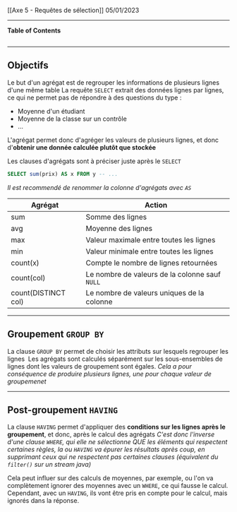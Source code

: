 [[Axe 5 - Requêtes de sélection]]
05/01/2023
****
**Table of Contents**
```table-of-contents
```

****
## Objectifs

Le but d'un agrégat est de regrouper les informations de plusieurs lignes d'une même table
La requête `SELECT` extrait des données lignes par lignes, ce qui ne permet pas de répondre à des questions du type : 
- Moyenne d'un étudiant
- Moyenne de la classe sur un contrôle
- ...

L'agrégat permet donc d'agréger les valeurs de plusieurs lignes, et donc d'**obtenir une donnée calculée plutôt que stockée** 

Les clauses d'agrégats sont à préciser juste après le `SELECT`
```sql
SELECT sum(prix) AS x FROM y -- ... 
```
*Il est recommendé de renommer la colonne d'agrégats avec `AS`*


| Agrégat             | Action                                         |
| ------------------- | ---------------------------------------------- |
| sum                 | Somme des lignes                               |
| avg                 | Moyenne des lignes                             |
| max                 | Valeur maximale entre toutes les lignes        |
| min                 | Valeur minimale entre toutes les lignes        |
| count(x)            | Compte le nombre de lignes retournées          |
| count(col)          | Le nombre de valeurs de la colonne sauf `NULL` |
| count(DISTINCT col) | Le nombre de valeurs uniques de la colonne     |


****
## Groupement `GROUP BY`

La clause `GROUP BY` permet de choisir les attributs sur lesquels regrouper les lignes 
Les agrégats sont calculés séparément sur les sous-ensembles de lignes dont les valeurs de groupement sont égales.
	*Cela a pour conséquence de produire plusieurs lignes, une pour chaque valeur de groupemenet*


****
## Post-groupement `HAVING`

La clause `HAVING` permet d'appliquer des **conditions sur les lignes après le groupement**, et donc, après le calcul des agrégats
	*C'est donc l'inverse d'une clause `WHERE`, qui elle ne sélectionne QUE les éléments qui respectent certaines règles, la ou `HAVING` va épurer les résultats après coup, en supprimant ceux qui ne respectent pas certaines clauses (équivalent du `filter()` sur un stream java)*

Cela peut influer sur des calculs de moyennes, par exemple, ou l'on va complètement ignorer des moyennes avec un `WHERE`, ce qui fausse le calcul. Cependant, avec un `HAVING`, ils vont être pris en compte pour le calcul, mais ignorés dans la réponse.
